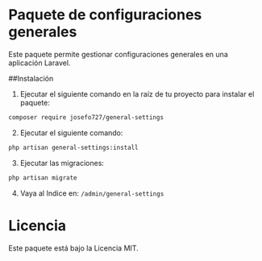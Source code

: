 # Paquete de configuraciones generales
Este paquete permite gestionar configuraciones generales en una aplicación Laravel.

##Instalación
1. Ejecutar el siguiente comando en la raíz de tu proyecto para instalar el paquete:
```bash
composer require josefo727/general-settings
```

2. Ejecutar el siguiente comando:
```bash
php artisan general-settings:install
```

3. Ejecutar las migraciones:
```bash
php artisan migrate
```

4. Vaya al Indice en:
```/admin/general-settings```

# Licencia
Este paquete está bajo la Licencia MIT.
